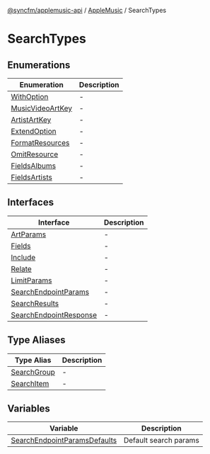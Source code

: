 [@syncfm/applemusic-api](../../../../../globals.md) / [AppleMusic](../../index.md) / SearchTypes

# SearchTypes

## Enumerations

| Enumeration | Description |
| ------ | ------ |
| [WithOption](enumerations/WithOption.md) | - |
| [MusicVideoArtKey](enumerations/MusicVideoArtKey.md) | - |
| [ArtistArtKey](enumerations/ArtistArtKey.md) | - |
| [ExtendOption](enumerations/ExtendOption.md) | - |
| [FormatResources](enumerations/FormatResources.md) | - |
| [OmitResource](enumerations/OmitResource.md) | - |
| [FieldsAlbums](enumerations/FieldsAlbums.md) | - |
| [FieldsArtists](enumerations/FieldsArtists.md) | - |

## Interfaces

| Interface | Description |
| ------ | ------ |
| [ArtParams](interfaces/ArtParams.md) | - |
| [Fields](interfaces/Fields.md) | - |
| [Include](interfaces/Include.md) | - |
| [Relate](interfaces/Relate.md) | - |
| [LimitParams](interfaces/LimitParams.md) | - |
| [SearchEndpointParams](interfaces/SearchEndpointParams.md) | - |
| [SearchResults](interfaces/SearchResults.md) | - |
| [SearchEndpointResponse](interfaces/SearchEndpointResponse.md) | - |

## Type Aliases

| Type Alias | Description |
| ------ | ------ |
| [SearchGroup](type-aliases/SearchGroup.md) | - |
| [SearchItem](type-aliases/SearchItem.md) | - |

## Variables

| Variable | Description |
| ------ | ------ |
| [SearchEndpointParamsDefaults](variables/SearchEndpointParamsDefaults.md) | Default search params |
